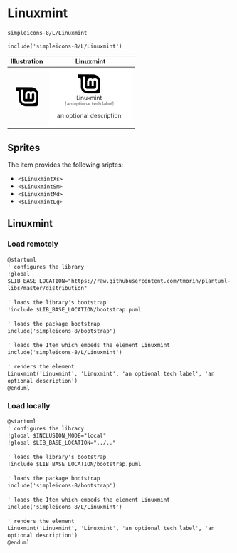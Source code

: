 # Linuxmint


```text
simpleicons-8/L/Linuxmint
```

```text
include('simpleicons-8/L/Linuxmint')
```



| Illustration | Linuxmint |
| :---: | :---: |
| ![illustration for Illustration](../../simpleicons-8/L/Linuxmint.png) | ![illustration for Linuxmint](../../simpleicons-8/L/Linuxmint.Local.png) |



## Sprites
The item provides the following sriptes:

- `<$LinuxmintXs>`
- `<$LinuxmintSm>`
- `<$LinuxmintMd>`
- `<$LinuxmintLg>`





## Linuxmint

### Load remotely
```plantuml
@startuml
' configures the library
!global $LIB_BASE_LOCATION="https://raw.githubusercontent.com/tmorin/plantuml-libs/master/distribution"

' loads the library's bootstrap
!include $LIB_BASE_LOCATION/bootstrap.puml

' loads the package bootstrap
include('simpleicons-8/bootstrap')

' loads the Item which embeds the element Linuxmint
include('simpleicons-8/L/Linuxmint')

' renders the element
Linuxmint('Linuxmint', 'Linuxmint', 'an optional tech label', 'an optional description')
@enduml
```

### Load locally
```plantuml
@startuml
' configures the library
!global $INCLUSION_MODE="local"
!global $LIB_BASE_LOCATION="../.."

' loads the library's bootstrap
!include $LIB_BASE_LOCATION/bootstrap.puml

' loads the package bootstrap
include('simpleicons-8/bootstrap')

' loads the Item which embeds the element Linuxmint
include('simpleicons-8/L/Linuxmint')

' renders the element
Linuxmint('Linuxmint', 'Linuxmint', 'an optional tech label', 'an optional description')
@enduml
```

